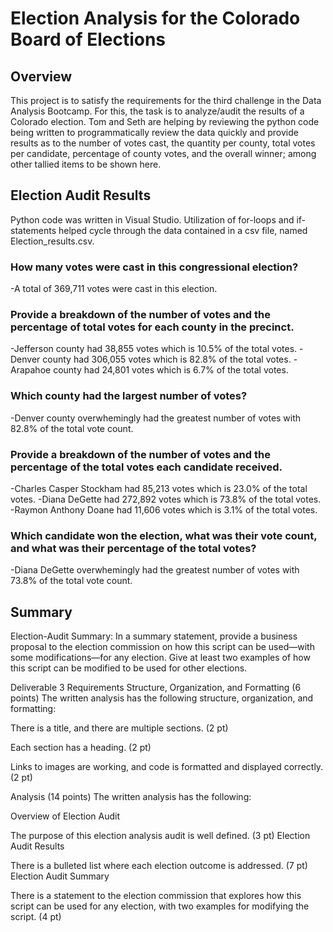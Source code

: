 # Election Analysis for the Colorado Board of Elections

## Overview
   This project is to satisfy the requirements for the third challenge in the Data Analysis Bootcamp. For this, the task is to analyze/audit the results of a Colorado election. Tom and Seth are helping by reviewing the python code being written to programmatically review the data quickly and provide results as to the number of votes cast, the quantity per county, total votes per candidate, percentage of county votes, and the overall winner; among other tallied items to be shown here.

## Election Audit Results
   Python code was written in Visual Studio. Utilization of for-loops and if-statements helped cycle through the data contained in a csv file, named Election_results.csv.  
### How many votes were cast in this congressional election?
   -A total of 369,711 votes were cast in this election.
### Provide a breakdown of the number of votes and the percentage of total votes for each county in the precinct.
   -Jefferson county had 38,855 votes which is 10.5% of the total votes.
   -Denver county had 306,055 votes which is 82.8% of the total votes.
   -Arapahoe county had 24,801 votes which is 6.7% of the total votes.
### Which county had the largest number of votes?
   -Denver county overwhemingly had the greatest number of votes with 82.8% of the total vote count.
### Provide a breakdown of the number of votes and the percentage of the total votes each candidate received.
   -Charles Casper Stockham had 85,213 votes which is 23.0% of the total votes.
   -Diana DeGette had 272,892 votes which is 73.8% of the total votes.
   -Raymon Anthony Doane had 11,606 votes which is 3.1% of the total votes.
### Which candidate won the election, what was their vote count, and what was their percentage of the total votes?
   -Diana DeGette overwhemingly had the greatest number of votes with 73.8% of the total vote count.

## Summary
Election-Audit Summary: In a summary statement, provide a business proposal to the election commission on how this script can be used—with some modifications—for any election. Give at least two examples of how this script can be modified to be used for other elections.

Deliverable 3 Requirements
Structure, Organization, and Formatting (6 points)
The written analysis has the following structure, organization, and formatting:

There is a title, and there are multiple sections. (2 pt)

Each section has a heading. (2 pt)

Links to images are working, and code is formatted and displayed correctly. (2 pt)

Analysis (14 points)
The written analysis has the following:

Overview of Election Audit

The purpose of this election analysis audit is well defined. (3 pt)
Election Audit Results

There is a bulleted list where each election outcome is addressed. (7 pt)
Election Audit Summary

There is a statement to the election commission that explores how this script can be used for any election, with two examples for modifying the script. (4 pt)
